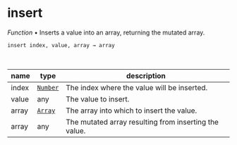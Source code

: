 # insert

_Function_ &bull; Inserts a value into an array, returning the mutated array.

<pre><code>insert index, value, array &rarr; array</code></pre>
<br>

| name | type | description |
|------|------|-------------|
|index|[`Number`][number]|The index where the value will be inserted.|
|value|any|The value to insert.|
|array|[`Array`][array]|The array into which to insert the value.|
|array|any|The mutated array resulting from inserting the value.|




[number]: https://developer.mozilla.org/en-US/docs/Web/JavaScript/Reference/Global_Objects/Number
[array]: https://developer.mozilla.org/en-US/docs/Web/JavaScript/Reference/Global_Objects/Array
